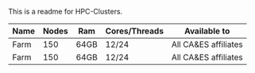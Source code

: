 This is a readme for HPC-Clusters.

| Name  | Nodes |  Ram | Cores/Threads | Available to |
| ------|------ | ---- | ------------- | ------------ |
| Farm | 150 | 64GB | 12/24 | All CA&ES affiliates |
| Farm | 150 | 64GB | 12/24 | All CA&ES affiliates |
